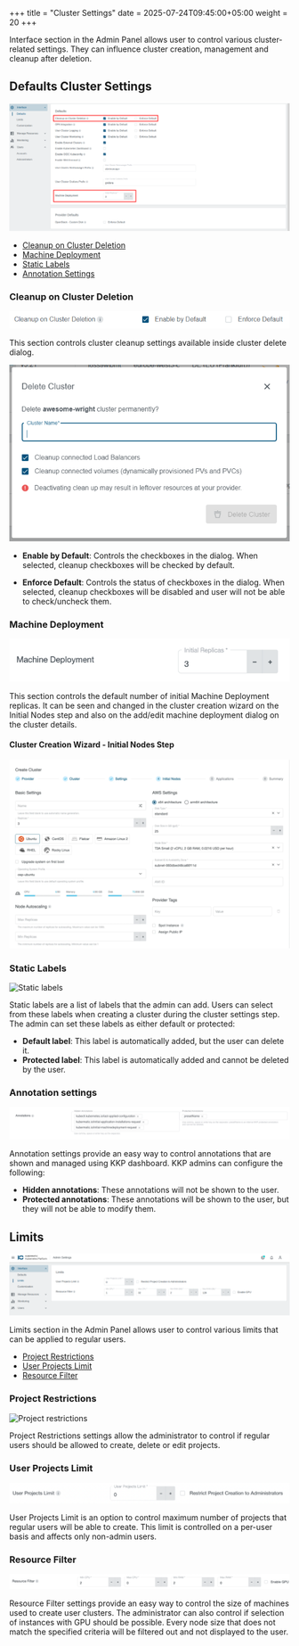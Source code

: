 +++
title = "Cluster Settings"
date = 2025-07-24T09:45:00+05:00
weight = 20
+++

Interface section in the Admin Panel allows user to control various cluster-related settings. They
can influence cluster creation, management and cleanup after deletion.

## Defaults Cluster Settings

![Defaults cluster settings](images/defaults-cluster-settings.png?classes=shadow,border)

- [Cleanup on Cluster Deletion](#cleanup-on-cluster-deletion)
- [Machine Deployment](#machine-deployment)
- [Static Labels](#static-labels)
- [Annotation Settings](#annotation-settings)

### Cleanup on Cluster Deletion

![Cleanup on cluster deletion](images/cleanup-on-cluster-deletion.png?classes=shadow,border)

This section controls cluster cleanup settings available inside cluster delete dialog.

![Cluster delete dialog](images/delete-cluster-dialog.png?classes=shadow,border)

- **Enable by Default**: Controls the checkboxes in the dialog. When selected, cleanup checkboxes will be checked by default.

- **Enforce Default**: Controls the status of checkboxes in the dialog. When selected, cleanup checkboxes will be disabled and user will not be able to check/uncheck them.

### Machine Deployment

![Machine deployment](images/machine-deployment.png?classes=shadow,border)

This section controls the default number of initial Machine Deployment replicas. It can be seen and changed
in the cluster creation wizard on the Initial Nodes step and also on the add/edit machine deployment dialog on
the cluster details.

#### Cluster Creation Wizard - Initial Nodes Step

![Cluster creation wizard initial nodes step](images/wizard-initial-nodes-step.png?classes=shadow,border)

### Static Labels

![Static labels](images/static-labels.png?classes=shadow,border)

Static labels are a list of labels that the admin can add. Users can select from these labels when creating a cluster during the cluster settings step.
The admin can set these labels as either default or protected:

- **Default label**: This label is automatically added, but the user can delete it.
- **Protected label**: This label is automatically added and cannot be deleted by the user.

### Annotation settings

![Annotation settings](images/annotation-settings.png?classes=shadow,border)

Annotation settings provide an easy way to control annotations that are shown and managed using KKP dashboard. KKP admins can configure the following:

- **Hidden annotations**: These annotations will not be shown to the user.
- **Protected annotations**: These annotations will be shown to the user, but they will not be able to modify them.

## Limits

![Interface limits](images/interface-limits.png?classes=shadow,border)

Limits section in the Admin Panel allows user to control various limits that can be applied to regular users.

- [Project Restrictions](#project-restrictions)
- [User Projects Limit](#user-projects-limit)
- [Resource Filter](#resource-filter)

### Project Restrictions

![Project restrictions](images/project-restrictions.png?classes=shadow,border)

Project Restrictions settings allow the administrator to control if regular users should be allowed to create, delete or edit projects.

### User Projects Limit

![User projects limit](images/user-projects-limit.png?classes=shadow,border)

User Projects Limit is an option to control maximum number of projects that regular users will be able to create. This limit is controlled on a per-user basis and affects only non-admin users.

### Resource Filter

![Resource filter](images/resource-filter.png?classes=shadow,border)

Resource Filter settings provide an easy way to control the size of machines used to create user clusters. The administrator
can also control if selection of instances with GPU should be possible. Every node size that does not match the
specified criteria will be filtered out and not displayed to the user.
